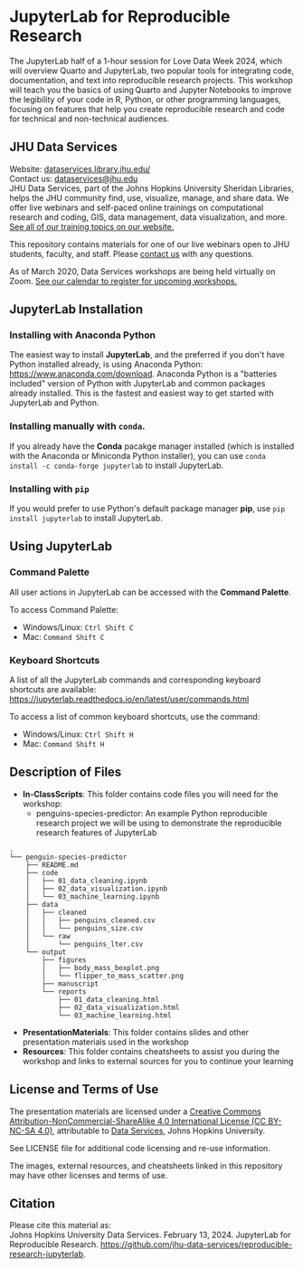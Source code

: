 # JupyterLab for Reproducible Research
The JupyterLab half of a 1-hour session for Love Data Week 2024, which will overview Quarto and JupyterLab, two popular tools for integrating code, documentation, and text into reproducible research projects. This workshop will teach you the basics of using Quarto and Jupyter Notebooks to improve the legibility of your code in R, Python, or other programming languages, focusing on features that help you create reproducible research and code for technical and non-technical audiences.

## JHU Data Services   
Website: [dataservices.library.jhu.edu/](https://dataservices.library.jhu.edu/)   
Contact us: [dataservices@jhu.edu](mailto:dataservices@jhu.edu)   
JHU Data Services, part of the Johns Hopkins University Sheridan Libraries, helps the JHU community find, use, visualize, manage, and share data. We offer live webinars and self-paced online trainings on computational research and coding, GIS, data management, data visualization, and more. [See all of our training topics on our website.](https://dataservices.library.jhu.edu/training-workshops/)   

This repository contains materials for one of our live webinars open to JHU students, faculty, and staff. Please [contact us](mailto:dataservices@jhu.edu) with any questions.

As of March 2020, Data Services workshops are being held virtually on Zoom. [See our calendar to register for upcoming workshops.](https://dataservices.library.jhu.edu/training-workshops/calendar/)


## JupyterLab Installation

### Installing with Anaconda Python

The easiest way to install **JupyterLab**, and the preferred if you don't have Python installed already, is using Anaconda Python: https://www.anaconda.com/download. Anaconda Python is a "batteries included" version of Python with JupyterLab and common packages already installed. This is the fastest and easiest way to get started with JupyterLab and Python.

### Installing manually with `conda`.

If you already have the **Conda** pacakge manager installed (which is installed with the Anaconda or Miniconda Python installer), you can use `conda install -c conda-forge jupyterlab` to install JupyterLab.

### Installing with `pip`
If you would prefer to use Python's default package manager **pip**, use `pip install jupyterlab` to install JupyterLab.


## Using JupyterLab

### Command Palette

All user actions in JupyterLab can be accessed with the **Command Palette**. 

To access Command Palette:
- Windows/Linux: `Ctrl Shift C`
- Mac: `Command Shift C`


### Keyboard Shortcuts

A list of all the JupyterLab commands and  corresponding keyboard shortcuts are available: https://jupyterlab.readthedocs.io/en/latest/user/commands.html

To access a list of common keyboard shortcuts, use the command:
- Windows/Linux: `Ctrl Shift H`
- Mac: `Command Shift H`

## Description of Files
- **In-ClassScripts**: This folder contains code files you will need for the workshop:
    - penguins-species-predictor: An example Python reproducible research project we will be using to demonstrate the reproducible research features of JupyterLab

```
.
└── penguin-species-predictor
    ├── README.md
    ├── code
    │   ├── 01_data_cleaning.ipynb
    │   ├── 02_data_visualization.ipynb
    │   └── 03_machine_learning.ipynb
    ├── data
    │   ├── cleaned
    │   │   ├── penguins_cleaned.csv
    │   │   └── penguins_size.csv
    │   └── raw
    │       └── penguins_lter.csv
    └── output
        ├── figures
        │   ├── body_mass_boxplot.png
        │   └── flipper_to_mass_scatter.png
        ├── manuscript
        └── reports
            ├── 01_data_cleaning.html
            ├── 02_data_visualization.html
            └── 03_machine_learning.html
``` 

- **PresentationMaterials**: This folder contains slides and other presentation materials used in the workshop
- **Resources**: This folder contains cheatsheets to assist you during the workshop and links to external sources for you to continue your learning


## License and Terms of Use
The presentation materials are licensed under a [Creative Commons Attribution-NonCommercial-ShareAlike 4.0 International License (CC BY-NC-SA 4.0)](https://creativecommons.org/licenses/by-nc-sa/4.0/), attributable to [Data Services](https://dataservices.library.jhu.edu/), Johns Hopkins University. 

See LICENSE file for additional code licensing and re-use information.   

The images, external resources, and cheatsheets linked in this repository may have other licenses and terms of use.


## Citation
Please cite this material as:    
Johns Hopkins University Data Services. February 13, 2024. JupyterLab for Reproducible Research. https://github.com/jhu-data-services/reproducible-research-jupyterlab.

